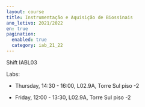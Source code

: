 ```yaml
---
layout: course
title: Instrumentação e Aquisição de Biossinais
ano_letivo: 2021/2022
en: true
pagination:
  enabled: true
  category: iab_21_22
---
```


Shift IABL03

Labs:

- Thursday, 14:30 - 16:00, L02.9A, Torre Sul piso -2

- Friday, 12:00 - 13:30, L02.9A, Torre Sul piso -2
